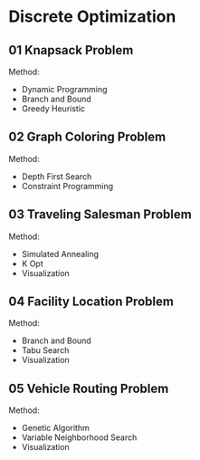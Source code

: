 # Discrete Optimization

## 01 Knapsack Problem

Method:
- Dynamic Programming
- Branch and Bound
- Greedy Heuristic

## 02 Graph Coloring Problem

Method:
- Depth First Search
- Constraint Programming

## 03 Traveling Salesman Problem

Method:
- Simulated Annealing
- K Opt
- Visualization

## 04 Facility Location Problem

Method:
- Branch and Bound
- Tabu Search
- Visualization

## 05 Vehicle Routing Problem

Method:
- Genetic Algorithm
- Variable Neighborhood Search
- Visualization
